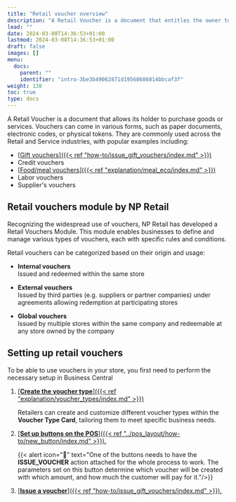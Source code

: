 ```yaml
---
title: "Retail voucher overview"
description: "A Retail Voucher is a document that entitles the owner to purchase goods or services."
lead: ""
date: 2024-03-08T14:36:53+01:00
lastmod: 2024-03-08T14:36:53+01:00
draft: false
images: []
menu:
  docs:
    parent: ""
    identifier: "intro-3be3b49062871d19560686814bbcaf3f"
weight: 138
toc: true
type: docs
---
```


A Retail Voucher is a document that allows its holder to purchase goods or services. Vouchers can come in various forms, such as paper documents, electronic codes, or physical tokens. They are commonly used across the Retail and Service industries, with popular examples including:

- [<ins>Gift vouchers<ins>]({{< ref "how-to/issue_gift_vouchers/index.md" >}})
- Credit vouchers
- [<ins>Food/meal vouchers<ins>]({{< ref "explanation/meal_eco/index.md" >}})
- Labor vouchers
- Supplier's vouchers

## Retail vouchers module by NP Retail

Recognizing the widespread use of vouchers, NP Retail has developed a Retail Vouchers Module. This module enables businesses to define and manage various types of vouchers, each with specific rules and conditions.

Retail vouchers can be categorized based on their origin and usage:

- **Internal vouchers**      
  Issued and redeemed within the same store

- **External vouchers**      
  Issued by third parties (e.g. suppliers or partner companies) under agreements allowing redemption at participating stores

- **Global vouchers**      
  Issued by multiple stores within the same company and redeemable at any store owned by the company

## Setting up retail vouchers

To be able to use vouchers in your store, you first need to perform the necessary setup in Business Central

1. [<ins>**Create the voucher type**<ins>]({{< ref "explanation/voucher_types/index.md" >}})

   Retailers can create and customize different voucher types within the **Voucher Type Card**, tailoring them to meet specific business needs.

2. [<ins>**Set up buttons on the POS**<ins>]({{< ref "../pos_layout/how-to/new_button/index.md" >}}).       

    {{< alert icon="📝" text="One of the buttons needs to have the <b>ISSUE_VOUCHER</b> action attached for the whole process to work. The parameters set on this button determine which voucher will be created with which amount, and how much the customer will pay for it."/>}}

3. [<ins>**Issue a voucher**<ins>]({{< ref "how-to/issue_gift_vouchers/index.md" >}}).


